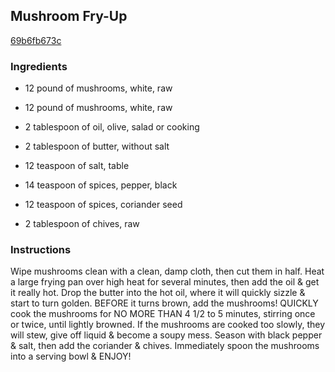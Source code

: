 ## Mushroom Fry-Up

[69b6fb673c](http://www.food.com/recipe/mushroom-fry-up-388500)

### Ingredients

 - 12 pound of mushrooms, white, raw

 - 12 pound of mushrooms, white, raw

 - 2 tablespoon of oil, olive, salad or cooking

 - 2 tablespoon of butter, without salt

 - 12 teaspoon of salt, table

 - 14 teaspoon of spices, pepper, black

 - 12 teaspoon of spices, coriander seed

 - 2 tablespoon of chives, raw

### Instructions

Wipe mushrooms clean with a clean, damp cloth, then cut them in half. Heat a large frying pan over high heat for several minutes, then add the oil & get it really hot. Drop the butter into the hot oil, where it will quickly sizzle & start to turn golden. BEFORE it turns brown, add the mushrooms! QUICKLY cook the mushrooms for NO MORE THAN 4 1/2 to 5 minutes, stirring once or twice, until lightly browned. If the mushrooms are cooked too slowly, they will stew, give off liquid & become a soupy mess. Season with black pepper & salt, then add the coriander & chives. Immediately spoon the mushrooms into a serving bowl & ENJOY!